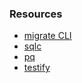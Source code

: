 ### Resources

- [migrate CLI](https://github.com/golang-migrate/migrate/tree/master/cmd/migrate)
- [sqlc](https://github.com/sqlc-dev/sqlc)
- [pq](https://github.com/lib/pq)
- [testify](https://github.com/stretchr/testify)
